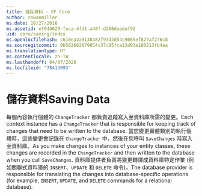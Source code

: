 ```yaml
---
title: 儲存資料 - EF Core
author: rowanmiller
ms.date: 10/27/2016
ms.assetid: ef044629-feca-4fd1-a48f-d208daedaf92
uid: core/saving/index
ms.openlocfilehash: c610ea2a9138482f93d2d54c9085ef827af276c8
ms.sourcegitcommit: 9b562663679854c37c05fca13d93e180213fb4aa
ms.translationtype: HT
ms.contentlocale: zh-TW
ms.lasthandoff: 04/07/2020
ms.locfileid: "78413093"
---
```

# <a name="saving-data"></a><span data-ttu-id="cbf83-102">儲存資料</span><span class="sxs-lookup"><span data-stu-id="cbf83-102">Saving Data</span></span>

<span data-ttu-id="cbf83-103">每個內容執行個體的 `ChangeTracker` 都負責追蹤寫入至資料庫所需的變更。</span><span class="sxs-lookup"><span data-stu-id="cbf83-103">Each context instance has a `ChangeTracker` that is responsible for keeping track of changes that need to be written to the database.</span></span> <span data-ttu-id="cbf83-104">當您變更實體類別的執行個體時，這些變更會記錄在 `ChangeTracker` 中，然後在您呼叫 `SaveChanges` 時寫入至資料庫。</span><span class="sxs-lookup"><span data-stu-id="cbf83-104">As you make changes to instances of your entity classes, these changes are recorded in the `ChangeTracker` and then written to the database when you call `SaveChanges`.</span></span> <span data-ttu-id="cbf83-105">資料庫提供者負責將變更轉譯成資料庫特定作業 (例如關聯式資料庫的 `INSERT`、`UPDATE` 和 `DELETE` 命令)。</span><span class="sxs-lookup"><span data-stu-id="cbf83-105">The database provider is responsible for translating the changes into database-specific operations (for example, `INSERT`, `UPDATE`, and `DELETE` commands for a relational database).</span></span>
